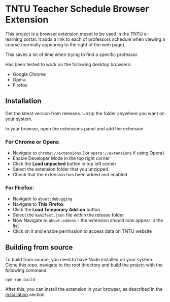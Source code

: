 # TNTU Teacher Schedule Browser Extension

This project is a browser extension meant to be used in the TNTU e-learning portal. It adds a link to each of professors schedule when viewing a course (normally appearing to the right of the web page).

This saves a lot of time when trying to find a specific professor.

Has been tested to work on the following desktop browsers:

 - Google Chrome
 - Opera
 - Firefox

## Installation

Get the latest version from releases. Unzip the folder anywhere you want on your system.

In your browser, open the extensions panel and add the extension.

### For Chrome or Opera:
 - Navigate to `chrome://extensions` ( or `opera://extensions` if using Opera)
 - Enable Developer Mode in the top right corner
 - Click the **Load unpacked** button in top left corner
 - Select the extension folder that you unzipped
 - Check that the extension has been added and enabled

### For Firefox:
 - Navigate to `about:debugging`
 - Navigate to **This Firefox**
 - Click the **Load Temporary Add-on** button
 - Select the `manifest.json` file within the release folder
 - Now Navigate to `about:addons` - the extension should now appear in the list
 - Click on it and enable permission to access data on TNTU website


## Building from source

To build from source, you need to have Node installed on your system. Clone this repo, navigate to the root directory and build the project with the following command:

```shell
npm run build
```

After this, you can install the extension in your browser, as described in the [Installation](#installation) section.
